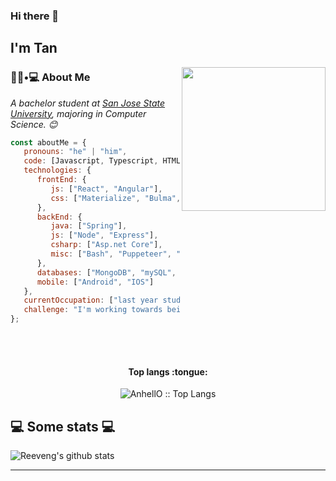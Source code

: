 ### Hi there 👋<h2> I'm Tan</h2>

<img align='right' src="https://https://media.giphy.com/media/L3ESyQ5pFUlHxdrMwh/giphy.gif" width="230">

<h3> 👨🏻•💻 About Me </h3>


<p><em>A bachelor student at <a href="https://www.sjsu.edu/">San Jose State University</a>, majoring in Computer Science. 😊</br>
</em></p>


```javascript
const aboutMe = {
   pronouns: "he" | "him",
   code: [Javascript, Typescript, HTML, CSS, Python, Java, CSharp, Kotlin, Swift],
   technologies: {
      frontEnd: {
         js: ["React", "Angular"],
         css: ["Materialize", "Bulma", "Bootstrap", "Material Design", "Semantic UI"]
      },
      backEnd: {
         java: ["Spring"],
         js: ["Node", "Express"],
         csharp: ["Asp.net Core"],
         misc: ["Bash", "Puppeteer", "Selenium", "Cypress"]
      },
      databases: ["MongoDB", "mySQL", "SQLServer"],
      mobile: ["Android", "IOS"]
   },
   currentOccupation: ["last year student, open for job opportunities"],
   challenge: "I'm working towards being able to run a marathon.",
};
```
</br></br>
<h4 align="center">Top langs :tongue:</h4>

<p align="center"><img src="https://github-readme-stats.vercel.app/api/top-langs/?username=tanhoang14&langs_count=10&theme=tokyonight&layout=compact" alt="AnhellO :: Top Langs" /></p>
<h2>💻 Some stats 💻</h2>

![Reeveng's github stats](https://github-readme-stats.vercel.app/api?username=tanhoang14&show_icons=true&title_color=fff&icon_color=79ff97&text_color=9f9f9f&bg_color=151515)

---


